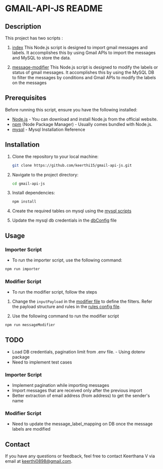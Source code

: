 # GMAIL-API-JS README

## Description
This project has two scripts : 

1. [index](index.js)
This Node.js script is designed to import gmail messages and labels. 
It accomplishes this by using Gmail APIs to import the messages and MySQL to store the data.

2. [message-modifier](modifier.js)
This Node.js script is designed to modify the labels or status of gmail messages.
It accomplishes this by using the MySQL DB to filter the messages by conditions and Gmail APIs to modify the labels on the messages

## Prerequisites

Before running this script, ensure you have the following installed:

- [Node.js](https://nodejs.org/) - You can download and install Node.js from the official website.
- [npm](https://www.npmjs.com/) (Node Package Manager) - Usually comes bundled with Node.js.
- [mysql](https://dev.mysql.com/doc/mysql-installation-excerpt/8.0/en/) - Mysql Installation Reference

## Installation

1. Clone the repository to your local machine:

   ```bash
   git clone https://github.com/keerthi15/gmail-api-js.git
   ```

2. Navigate to the project directory:

   ```bash
   cd gmail-api-js
   ```

3. Install dependencies:

   ```bash
   npm install
   ```
4. Create the required tables on mysql using the [mysql scripts](./scripts/)

5. Update the mysql db credentials in the [dbConfig](./config/dbConfig.js) file

## Usage
### Importer Script
- To run the importer script, use the following command:

```bash
npm run importer
```
### Modifier Script
- To run the modifier script, follow the steps

1. Change the `inputPayload` in the [modifier file](./modifier.js) to define the filters.
Refer the payload structure and rules in the [rules config file](./config/rules.js).

2. Use the following command to run the modifier script

```bash
npm run messageModifier
```
## TODO

- Load DB credentials, pagination limit from .env file. - Using dotenv package
- Need to implement test cases
### Importer Script
- Implement pagination while importing messages
- Import messages that are received only after the previous import
- Better extraction of email address (from address) to get the sender's name
### Modifier Script
- Need to update the message_label_mapping on DB once the message labels are modified

## Contact

If you have any questions or feedback, feel free to contact Keerthana V via email at keerthi0898@gmail.com.